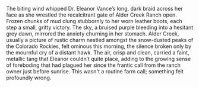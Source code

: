 The biting wind whipped Dr. Eleanor Vance’s long, dark braid across her face as she wrestled the recalcitrant gate of Alder Creek Ranch open.  Frozen chunks of mud clung stubbornly to her worn leather boots, each step a small, gritty victory.  The sky, a bruised purple bleeding into a hesitant grey dawn, mirrored the anxiety churning in her stomach.  Alder Creek, usually a picture of rustic charm nestled amongst the snow-dusted peaks of the Colorado Rockies, felt ominous this morning, the silence broken only by the mournful cry of a distant hawk.  The air, crisp and clean, carried a faint, metallic tang that Eleanor couldn’t quite place, adding to the growing sense of foreboding that had plagued her since the frantic call from the ranch owner just before sunrise.  This wasn't a routine farm call; something felt profoundly wrong.
